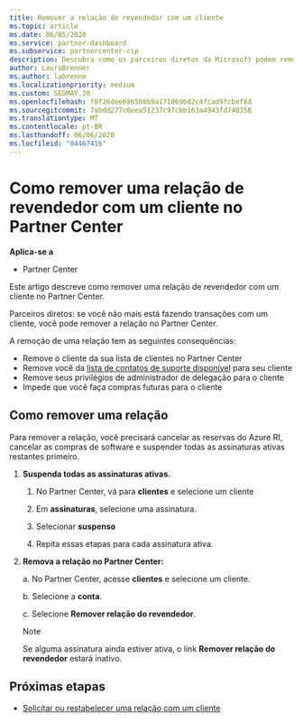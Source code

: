 ```yaml
---
title: Remover a relação de revendedor com um cliente
ms.topic: article
ms.date: 06/05/2020
ms.service: partner-dashboard
ms.subservice: partnercenter-csp
description: Descubra como os parceiros diretos da Microsoft podem remover clientes de suas listas, remover privilégios de administrador delegados e parar de dar suporte ou comprar um cliente.
author: LauraBrenner
ms.author: labrenne
ms.localizationpriority: medium
ms.custom: SEOMAY.20
ms.openlocfilehash: f8f26dee696580b9a171069bd2c4fcad9fcbef8d
ms.sourcegitcommit: 7abdd277c0eea51237c97cbb163a4943fd740356
ms.translationtype: MT
ms.contentlocale: pt-BR
ms.lasthandoff: 06/06/2020
ms.locfileid: "84467416"
---
```

# <a name="how-to-remove-a-reseller-relationship-with-a-customer-in-partner-center"></a>Como remover uma relação de revendedor com um cliente no Partner Center

**Aplica-se a**

- Partner Center

Este artigo descreve como remover uma relação de revendedor com um cliente no Partner Center.

Parceiros diretos: se você não mais está fazendo transações com um cliente, você pode remover a relação no Partner Center.

A remoção de uma relação tem as seguintes consequências:

- Remove o cliente da sua lista de clientes no Partner Center
- Remove você da [lista de contatos de suporte disponível](assign-support-contacts.md) para seu cliente
- Remove seus privilégios de administrador de delegação para o cliente
- Impede que você faça compras futuras para o cliente

## <a name="how-to-remove-a-relationship"></a>Como remover uma relação

Para remover a relação, você precisará cancelar as reservas do Azure RI, cancelar as compras de software e suspender todas as assinaturas ativas restantes primeiro.

1. **Suspenda todas as assinaturas ativas.**

   1. No Partner Center, vá para **clientes** e selecione um cliente

   2. Em **assinaturas**, selecione uma assinatura.

   3. Selecionar **suspenso**

   4. Repita essas etapas para cada assinatura ativa.

2. **Remova a relação no Partner Center:**

   a. No Partner Center, acesse **clientes** e selecione um cliente.

   b. Selecione a **conta**.

   c. Selecione **Remover relação do revendedor**.

   > [!NOTE]
   > Se alguma assinatura ainda estiver ativa, o link **Remover relação do revendedor** estará inativo.

## <a name="next-steps"></a>Próximas etapas

- [Solicitar ou restabelecer uma relação com um cliente](request-a-relationship-with-a-customer.md)
